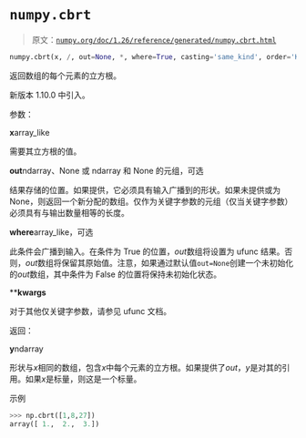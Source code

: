 # `numpy.cbrt`

> 原文：[`numpy.org/doc/1.26/reference/generated/numpy.cbrt.html`](https://numpy.org/doc/1.26/reference/generated/numpy.cbrt.html)

```py
numpy.cbrt(x, /, out=None, *, where=True, casting='same_kind', order='K', dtype=None, subok=True[, signature, extobj]) = <ufunc 'cbrt'>
```

返回数组的每个元素的立方根。

新版本 1.10.0 中引入。

参数：

**x**array_like

需要其立方根的值。

**out**ndarray、None 或 ndarray 和 None 的元组，可选

结果存储的位置。如果提供，它必须具有输入广播到的形状。如果未提供或为 None，则返回一个新分配的数组。仅作为关键字参数的元组（仅当关键字参数）必须具有与输出数量相等的长度。

**where**array_like，可选

此条件会广播到输入。在条件为 True 的位置，*out*数组将设置为 ufunc 结果。否则，*out*数组将保留其原始值。注意，如果通过默认值`out=None`创建一个未初始化的*out*数组，其中条件为 False 的位置将保持未初始化状态。

****kwargs**

对于其他仅关键字参数，请参见 ufunc 文档。

返回：

**y**ndarray

形状与*x*相同的数组，包含*x*中每个元素的立方根。如果提供了*out*，*y*是对其的引用。如果*x*是标量，则这是一个标量。

示例

```py
>>> np.cbrt([1,8,27])
array([ 1.,  2.,  3.]) 
```
